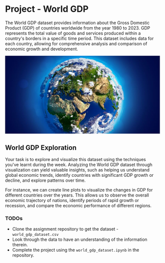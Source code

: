 
# Project - World GDP
The World GDP dataset provides information about the Gross Domestic Product (GDP) of countries worldwide from the year 1980 to 2023. GDP represents the total value of goods and services produced within a country's borders in a specific time period. This dataset includes data for each country, allowing for comprehensive analysis and comparison of economic growth and development.

![world-gdp](./config/word-gdp.jpeg)


##  World GDP Exploration
Your task is to explore and visualize this dataset using the techniques you've learnt during the week. Analyzing the World GDP dataset through visualization can yield valuable insights, such as helping us understand global economic trends, identify countries with significant GDP growth or decline, and explore patterns over time.

For instance, we can create line plots to visualize the changes in GDP for different countries over the years. This allows us to observe the overall economic trajectory of nations, identify periods of rapid growth or recession, and compare the economic performance of different regions. 

### TODOs
- Clone the assignment repository to get the dataset - `world_gdp_dataset.csv`
- Look through the data to have an understanding of the information therein.
- Complete the project using the `world_gdp_dataset.ipynb` in the repository.